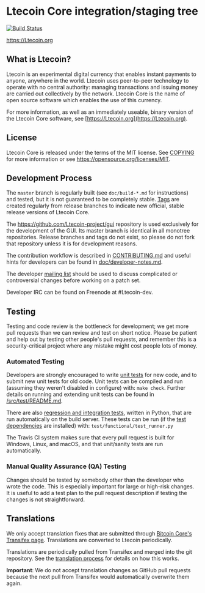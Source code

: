Ltecoin Core integration/staging tree
=====================================

[![Build Status](https://travis-ci.org/Ltecoin-project/Ltecoin.svg?branch=master)](https://travis-ci.org/Ltecoin-project/Ltecoin)

https://Ltecoin.org

What is Ltecoin?
----------------

Ltecoin is an experimental digital currency that enables instant payments to
anyone, anywhere in the world. Ltecoin uses peer-to-peer technology to operate
with no central authority: managing transactions and issuing money are carried
out collectively by the network. Ltecoin Core is the name of open source
software which enables the use of this currency.

For more information, as well as an immediately useable, binary version of
the Ltecoin Core software, see [https://Ltecoin.org](https://Ltecoin.org).

License
-------

Ltecoin Core is released under the terms of the MIT license. See [COPYING](COPYING) for more
information or see https://opensource.org/licenses/MIT.

Development Process
-------------------

The `master` branch is regularly built (see `doc/build-*.md` for instructions) and tested, but it is not guaranteed to be
completely stable. [Tags](https://github.com/Ltecoin-project/Ltecoin/tags) are created
regularly from release branches to indicate new official, stable release versions of Ltecoin Core.

The https://github.com/Ltecoin-project/gui repository is used exclusively for the
development of the GUI. Its master branch is identical in all monotree
repositories. Release branches and tags do not exist, so please do not fork
that repository unless it is for development reasons.

The contribution workflow is described in [CONTRIBUTING.md](CONTRIBUTING.md)
and useful hints for developers can be found in [doc/developer-notes.md](doc/developer-notes.md).

The developer [mailing list](https://groups.google.com/forum/#!forum/Ltecoin-dev)
should be used to discuss complicated or controversial changes before working
on a patch set.

Developer IRC can be found on Freenode at #Ltecoin-dev.

Testing
-------

Testing and code review is the bottleneck for development; we get more pull
requests than we can review and test on short notice. Please be patient and help out by testing
other people's pull requests, and remember this is a security-critical project where any mistake might cost people
lots of money.

### Automated Testing

Developers are strongly encouraged to write [unit tests](src/test/README.md) for new code, and to
submit new unit tests for old code. Unit tests can be compiled and run
(assuming they weren't disabled in configure) with: `make check`. Further details on running
and extending unit tests can be found in [/src/test/README.md](/src/test/README.md).

There are also [regression and integration tests](/test), written
in Python, that are run automatically on the build server.
These tests can be run (if the [test dependencies](/test) are installed) with: `test/functional/test_runner.py`

The Travis CI system makes sure that every pull request is built for Windows, Linux, and macOS, and that unit/sanity tests are run automatically.

### Manual Quality Assurance (QA) Testing

Changes should be tested by somebody other than the developer who wrote the
code. This is especially important for large or high-risk changes. It is useful
to add a test plan to the pull request description if testing the changes is
not straightforward.

Translations
------------

We only accept translation fixes that are submitted through [Bitcoin Core's Transifex page](https://www.transifex.com/projects/p/bitcoin/).
Translations are converted to Ltecoin periodically.

Translations are periodically pulled from Transifex and merged into the git repository. See the
[translation process](doc/translation_process.md) for details on how this works.

**Important**: We do not accept translation changes as GitHub pull requests because the next
pull from Transifex would automatically overwrite them again.
